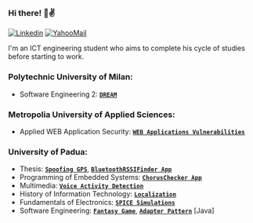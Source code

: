 ### Hi there! 👋:v:

[![Linkedin](https://img.shields.io/badge/LinkedIn-0077B5?style=flat&logo=linkedin&logoColor=white)](https://www.linkedin.com/in/pietrovalente/)
[![YahooMail](https://img.shields.io/badge/YahooMail-blueviolet?style=flat&logo=yahoo&logoColor=white)](mailto:pietro.valente@yahoo.com)

I'm an ICT engineering student who aims to complete his cycle of studies before starting to work.

### Polytechnic University of Milan:

* Software Engineering 2: **[`DREAM`](https://github.com/pietrovalente/DREAM-software-engineering-2)**

### Metropolia University of Applied Sciences:

* Applied WEB Application Security: **[`WEB Applications Vulnerabilities`](https://github.com/pietrovalente/WEB-applications-vulnerabilities-AWAS)**

### University of Padua:

* Thesis: **[`Spoofing GPS`](https://github.com/pietrovalente/Spoofing-GPS-thesis)**, **[`BluetoothRSSIFinder App`](https://github.com/pietrovalente/BluetoothRSSIFinder-app-thesis)**
* Programming of Embedded Systems: **[`ChorusChecker App`](https://github.com/pietrovalente/ChorusChecker-app-programming-embedded-systems)**
* Multimedia: **[`Voice Activity Detection`](https://github.com/pietrovalente/Voice-Activity-Detection-multimedia)**
* History of Information Technology: **[`Localization`](https://github.com/pietrovalente/Localization-history-information-technology)**
* Fundamentals of Electronics: **[`SPICE Simulations`](https://github.com/pietrovalente/SPICE-simulations-fundamentals-of-electronics)**
* Software Engineering: **[`Fantasy Game`](https://github.com/pietrovalente/fantasy-game-software-engineering)**, **[`Adapter Pattern`](https://github.com/pietrovalente/adapter-pattern-software-engineering)** [Java]

<!--
**PietroValente/pietrovalente** is a ✨ _special_ ✨ repository because its `README.md` (this file) appears on your GitHub profile.

Here are some ideas to get you started:

- 🔭 I’m currently working on ...
- 🌱 I’m currently learning ...
- 👯 I’m looking to collaborate on ...
- 🤔 I’m looking for help with ...
- 💬 Ask me about ...
- 📫 How to reach me: ...
- 😄 Pronouns: ...
- ⚡ Fun fact: ...
-->
